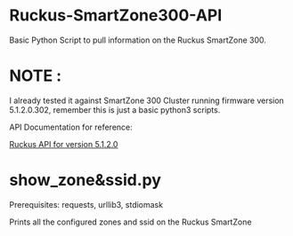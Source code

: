 # Ruckus-SmartZone300-API

Basic Python Script to pull information on the Ruckus SmartZone 300.


# NOTE : 

I already tested it against SmartZone 300 Cluster running firmware version 5.1.2.0.302, remember this is just a basic python3 scripts.


API Documentation for reference:

[Ruckus API for version 5.1.2.0](http://docs.ruckuswireless.com/smartzone/5.1.2/sz300-public-api-reference-guide-512.html#top/)


# show_zone&ssid.py

Prerequisites: requests, urllib3, stdiomask

Prints all the configured zones and ssid on the  Ruckus SmartZone

